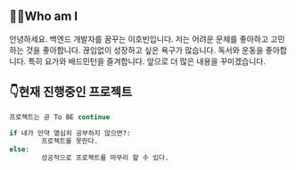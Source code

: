 ## 🤷‍♂️Who am I 

안녕하세요. 백엔드 개발자를 꿈꾸는 이호빈입니다. 저는 어려운 문제를 좋아하고 고민하는 것을 좋아합니다. 끊임없이 성장하고 싶은 욕구가 많습니다. 독서와 운동을 좋아합니다. 특히 요가와 배드민턴을 즐겨합니다. 앞으로 더 많은 내용을 꾸미겠습니다.







## 👇현재 진행중인 프로젝트 

 

```py
프로젝트는 곧 To BE continue

if 내가 만약 열심히 공부하지 않으면?:
		프로젝트를 못한다.
else:
		성공적으로 프로젝트를 마무리 할 수 있다.
```



